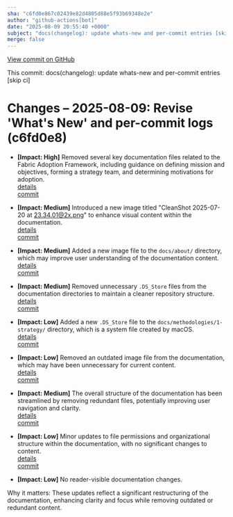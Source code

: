 ```yaml
---
sha: "c6fd0e867c02439e82d4805d88e5f93b69348e2e"
author: "github-actions[bot]"
date: "2025-08-09 20:55:40 +0000"
subject: "docs(changelog): update whats-new and per-commit entries [skip ci]"
merge: false
---
```


[View commit on GitHub](https://github.com/TheTrustedAdvisor/FabricAdoptionFramework/commit/c6fd0e867c02439e82d4805d88e5f93b69348e2e)

This commit: docs(changelog): update whats-new and per-commit entries [skip ci]

# Changes – 2025-08-09: Revise 'What's New' and per-commit logs (c6fd0e8)

- **[Impact: High]** Removed several key documentation files related to the Fabric Adoption Framework, including guidance on defining mission and objectives, forming a strategy team, and determining motivations for adoption.  
   [details](/docs/about/changes/2025-07-20-99bbd7955c423e1670f1e1e9f3b50a9a79f6860f)  
   [commit](https://github.com/TheTrustedAdvisor/FabricAdoptionFramework/commit/99bbd7955c423e1670f1e1e9f3b50a9a79f6860f)  

- **[Impact: Medium]** Introduced a new image titled "CleanShot 2025-07-20 at 23.34.01@2x.png" to enhance visual content within the documentation.  
   [details](/docs/about/changes/2025-07-20-eddd0949c711e7773c95ea8645f33219fc8e68f8)  
   [commit](https://github.com/TheTrustedAdvisor/FabricAdoptionFramework/commit/eddd0949c711e7773c95ea8645f33219fc8e68f8)  

- **[Impact: Medium]** Added a new image file to the `docs/about/` directory, which may improve user understanding of the documentation content.  
   [details](/docs/about/changes/2025-07-20-2a933283b21f46564224ce6736473eb0908e8935)  
   [commit](https://github.com/TheTrustedAdvisor/FabricAdoptionFramework/commit/2a933283b21f46564224ce6736473eb0908e8935)  

- **[Impact: Medium]** Removed unnecessary `.DS_Store` files from the documentation directories to maintain a cleaner repository structure.  
   [details](/docs/about/changes/2025-07-20-4dec936fdb51eb08c978644a8ad5177963c5f0c4)  
   [commit](https://github.com/TheTrustedAdvisor/FabricAdoptionFramework/commit/4dec936fdb51eb08c978644a8ad5177963c5f0c4)  

- **[Impact: Low]** Added a new `.DS_Store` file to the `docs/methodologies/1-strategy/` directory, which is a system file created by macOS.  
   [details](/docs/about/changes/2025-07-20-7cb1b3d537017b25c2ac7f189059520a66903cbd)  
   [commit](https://github.com/TheTrustedAdvisor/FabricAdoptionFramework/commit/7cb1b3d537017b25c2ac7f189059520a66903cbd)  

- **[Impact: Low]** Removed an outdated image file from the documentation, which may have been unnecessary for current content.  
   [details](/docs/about/changes/2025-07-21-40607b9de60ecbe805de9237f489bdcac3dfca6e)  
   [commit](https://github.com/TheTrustedAdvisor/FabricAdoptionFramework/commit/40607b9de60ecbe805de9237f489bdcac3dfca6e)  

- **[Impact: Medium]** The overall structure of the documentation has been streamlined by removing redundant files, potentially improving user navigation and clarity.  
   [details](/docs/about/changes/2025-07-20-515ccf515519e7ca70c93c460dbc92a4c0f0f13c)  
   [commit](https://github.com/TheTrustedAdvisor/FabricAdoptionFramework/commit/515ccf515519e7ca70c93c460dbc92a4c0f0f13c)  

- **[Impact: Low]** Minor updates to file permissions and organizational structure within the documentation, with no significant changes to content.  
   [details](/docs/about/changes/2025-07-20-4c00a7565b68830eb2752b72d106795d18c8fa9f)  
   [commit](https://github.com/TheTrustedAdvisor/FabricAdoptionFramework/commit/4c00a7565b68830eb2752b72d106795d18c8fa9f)  

- **[Impact: Low]** No reader-visible documentation changes.  

Why it matters: These updates reflect a significant restructuring of the documentation, enhancing clarity and focus while removing outdated or redundant content.
